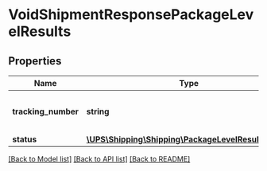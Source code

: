 # VoidShipmentResponsePackageLevelResults

## Properties
Name | Type | Description | Notes
------------ | ------------- | ------------- | -------------
**tracking_number** | **string** | The package&#x27;s identification number | 
**status** | [**\UPS\Shipping\Shipping\PackageLevelResultsStatus**](PackageLevelResultsStatus.md) |  | 

[[Back to Model list]](../../README.md#documentation-for-models) [[Back to API list]](../../README.md#documentation-for-api-endpoints) [[Back to README]](../../README.md)

